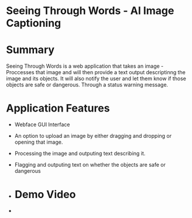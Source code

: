 # Seeing Through Words - AI Image Captioning

# Summary 

Seeing Through Words is a web application that takes an image - Proccesses that image and will then provide a text output descriptinng the image and its objects. It will also notify the user and let them know if those objects are safe or dangerous. Through a status warning message. 

# Application Features

- Webface GUI Interface
- An option to upload an image by either dragging and dropping or opening that image.
- Processing the image and outputing text describing it.
- Flagging and outputing text on whether the objects are safe or dangerous

- # Demo Video
- 
